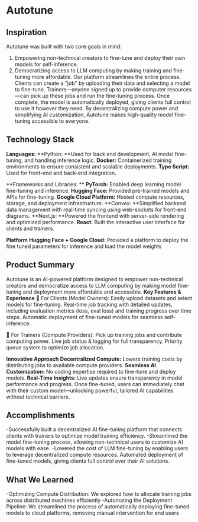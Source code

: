 # Autotune

## Inspiration
Autotune was built with two core goals in mind:
1. Empowering non-technical creators to fine-tune and deploy their own models for self-inference.
2. Democratizing access to LLM computing by making training and fine-tuning more affordable.
Our platform streamlines the entire process. Clients can create a "job" by uploading their data and selecting a model to fine-tune. Trainers—anyone signed up to provide computer resources—can pick up these jobs and run the fine-tuning process. Once complete, the model is automatically deployed, giving clients full control to use it however they need. By decentralizing compute power and simplifying AI customization, Autotune makes high-quality model fine-tuning accessible to everyone.

## Technology Stack
**Languages:**
**Python: **Used for back end development, AI model fine-tuning, and handling inference logic.
**Docker:** Containerized training environments to ensure consistent and scalable deployments.
**Type Script:** Used for front-end and back-end integration.

**Frameworks and Libraries: **
**PyTorch:** Enabled deep learning model fine-tuning and inference.
**Hugging Face:** Provided pre-trained models and APIs for fine-tuning.
**Google Cloud Platform:** Hosted compute resources, storage, and deployment infrastructure.
**Convex: **Simplified backend data management with real-time syncing using web-sockets for front-end diagrams.
**Next.js: **Powered the frontend with server-side rendering and optimized performance.
**React:** Built the interactive user interface for clients and trainers.

**Platform**
**Hugging Face + Google Cloud:** Provided a platform to deploy the fine tuned parameters for inference and load the model weights

## Product Summary
Autotune is an AI-powered platform designed to empower non-technical creators and democratize access to LLM computing by making model fine-tuning and deployment more affordable and accessible.
**Key Features & Experience**
🔹 For Clients (Model Owners):
Easily upload datasets and select models for fine-tuning.
Real-time job tracking with detailed updates, including evaluation metrics (loss, eval loss) and training progress over time steps.
Automatic deployment of fine-tuned models for seamless self-inference.

🔹 For Trainers (Compute Providers):
Pick up training jobs and contribute computing power.
Live job status & logging for full transparency.
Priority queue system to optimize job allocation.

**Innovative Approach**
**Decentralized Compute:** Lowers training costs by distributing jobs to available compute providers.
**Seamless AI Customization:** No coding expertise required to fine-tune and deploy models.
**Real-Time Insights:** Live updates ensure transparency in model performance and progress.
Once fine-tuned, users can immediately chat with their custom model—unlocking powerful, tailored AI capabilities without technical barriers.

## Accomplishments
-Successfully built a decentralized AI fine-tuning platform that connects clients with trainers to optimize model training efficiency.
-Streamlined the model fine-tuning process, allowing non-technical users to customize AI models with ease.
-Lowered the cost of LLM fine-tuning by enabling users to leverage decentralized compute resources.
Automated deployment of fine-tuned models, giving clients full control over their AI solutions.

## What We Learned
-Optimizing Compute Distribution: We explored how to allocate training jobs across distributed machines efficiently
-Automating the Deployment Pipeline: We streamlined the process of automatically deploying fine-tuned models to cloud platforms, removing manual intervention for end users

